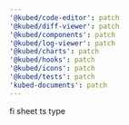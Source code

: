 ```yaml
---
'@kubed/code-editor': patch
'@kubed/diff-viewer': patch
'@kubed/components': patch
'@kubed/log-viewer': patch
'@kubed/charts': patch
'@kubed/hooks': patch
'@kubed/icons': patch
'@kubed/tests': patch
'kubed-documents': patch
---
```


fi sheet ts type
